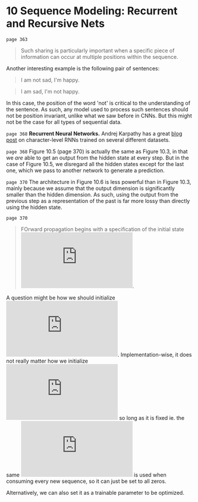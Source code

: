 # 10 Sequence Modeling: Recurrent and Recursive Nets

`page 363`

> Such sharing is particularly important when a specific piece of information can occur at multiple positions within the sequence.

Another interesting example is the following pair of sentences:

> I am not sad, I'm happy.

> I am sad, I'm not happy.

In this case, the position of the word 'not' is critical to the understanding of the sentence. As such, any model used to process such sentences should not be position invariant, unlike what we saw before in CNNs. But this might not be the case for all types of sequential data.

`page 368` **Recurrent Neural Networks.** Andrej Karpathy has a great [blog post](http://karpathy.github.io/2015/05/21/rnn-effectiveness/) on character-level RNNs trained on several different datasets.

`page 368` Figure 10.5 (page 370) is actually the same as Figure 10.3, in that we *are* able to get an output from the hidden state at every step. But in the case of Figure 10.5, we disregard all the hidden states except for the last one, which we pass to another network to generate a prediction.

`page 370` The architecture in Figure 10.6 is less powerful than in Figure 10.3, mainly because we assume that the output dimension is significantly smaller than the hidden dimension. As such, using the output from the previous step as a representation of the past is far more lossy than directly using the hidden state.

`page 370`

> FOrward propagation begins with a specification of the initial state ![\mathbf{h}^{(0)}](http://latex.codecogs.com/gif.latex?%5Cmathbf%7Bh%7D%5E%7B%280%29%7D).

A question might be how we should initialize ![\mathbf{h}^{(0)}](http://latex.codecogs.com/gif.latex?%5Cmathbf%7Bh%7D%5E%7B%280%29%7D). Implementation-wise, it does not really matter how we initialize ![\mathbf{h}^{(0)}](http://latex.codecogs.com/gif.latex?%5Cmathbf%7Bh%7D%5E%7B%280%29%7D) so long as it is fixed ie. the same ![\mathbf{h}^{(0)}](http://latex.codecogs.com/gif.latex?%5Cmathbf%7Bh%7D%5E%7B%280%29%7D) is used when consuming every new sequence, so it can just be set to all zeros. 

Alternatively, we can also set it as a trainable parameter to be optimized.

